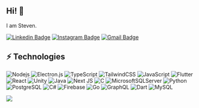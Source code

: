 ## Hi! 👋

I am Steven.

[![Linkedin Badge](https://img.shields.io/badge/-Steven-blue?style=flat-square&logo=Linkedin&logoColor=white&link=https://www.linkedin.com/in/steven-53b70a251/)](https://www.linkedin.com/in/steven-53b70a251/)
[![Instagram Badge](https://img.shields.io/badge/-stevengnb-purple?style=flat-square&logo=instagram&logoColor=white&link=https://instagram.com/stevengnb/)](https://instagram.com/stevengnb)
[![Gmail Badge](https://img.shields.io/badge/-stevengnb2@gmail.com-c14438?style=flat-square&logo=Gmail&logoColor=white&link=mailto:blogstevens@gmail.com)](mailto:stevengnb2@gmail.com)


## ⚡ Technologies

![Nodejs](https://img.shields.io/badge/-Nodejs-black?style=flat-square&logo=Node.js)
![Electron.js](https://img.shields.io/badge/Electron-191970?style=for-the-badge&logo=Electron&logoColor=white)
![TypeScript](https://img.shields.io/badge/-TypeScript-007ACC?style=flat-square&logo=typescript)
![TailwindCSS](https://img.shields.io/badge/tailwindcss-%2338B2AC.svg?style=for-the-badge&logo=tailwind-css&logoColor=white)
![JavaScript](https://img.shields.io/badge/javascript-%23323330.svg?style=for-the-badge&logo=javascript&logoColor=%23F7DF1E)
![Flutter](https://img.shields.io/badge/Flutter-%2302569B.svg?style=for-the-badge&logo=Flutter&logoColor=white)
![React](https://img.shields.io/badge/-React-black?style=flat-square&logo=react)
![Unity](https://img.shields.io/badge/unity-%23000000.svg?style=for-the-badge&logo=unity&logoColor=white)
![Java](https://img.shields.io/badge/-java-E34A86?style=flat-square&logo=java)
![Next JS](https://img.shields.io/badge/Next-black?style=for-the-badge&logo=next.js&logoColor=white)
![C](https://img.shields.io/badge/c-%2300599C.svg?style=for-the-badge&logo=c&logoColor=white)
![MicrosoftSQLServer](https://img.shields.io/badge/Microsoft%20SQL%20Server-CC2927?style=for-the-badge&logo=microsoft%20sql%20server&logoColor=white)
![Python](https://img.shields.io/badge/-Python-black?style=flat-square&logo=Python)
![PostgreSQL](https://img.shields.io/badge/-PostgreSQL-336791?style=flat-square&logo=postgresql)
![C#](https://img.shields.io/badge/c%23-%23239120.svg?style=for-the-badge&logo=csharp&logoColor=white)
![Firebase](https://img.shields.io/badge/firebase-a08021?style=for-the-badge&logo=firebase&logoColor=ffcd34)
![Go](https://img.shields.io/badge/go-%2300ADD8.svg?style=for-the-badge&logo=go&logoColor=white)
![GraphQL](https://img.shields.io/badge/-GraphQL-E10098?style=flat-square&logo=graphql)
![Dart](https://img.shields.io/badge/dart-%230175C2.svg?style=for-the-badge&logo=dart&logoColor=white)
![MySQL](https://img.shields.io/badge/-MySQL-black?style=flat-square&logo=mysql)

![](https://github-readme-stats-git-masterrstaa-rickstaa.vercel.app/api/top-langs/?username=stevengnb&include_all_commits=true&count_private=true&layout=compact&langs_count=8&size_weight=0.5&count_weight=0.5)
